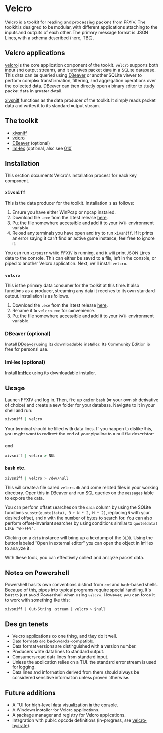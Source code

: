 # Velcro
Velcro is a toolkit for reading and processing packets from FFXIV. The toolkit is designed to be modular, with different applications attaching to the inputs and outputs of each other. The primary message format is JSON Lines, with a schema described (here, TBD).

## Velcro applications
[velcro](https://github.com/velcro-xiv/velcro) is the core application component of the toolkit. `velcro` supports both input and output streams, and it archives packet data in a SQLite database. This data can be queried using [DBeaver](https://dbeaver.io/) or another SQLite viewer to perform complex transformation, filtering, and aggregation operations over the collected data. DBeaver can then directly open a binary editor to study packet data in greater detail.

[xivsniff](https://github.com/velcro-xiv/xivsniff) functions as the data producer of the toolkit. It simply reads packet data and writes it to its standard output stream.

## The toolkit
* [xivsniff](https://github.com/velcro-xiv/xivsniff)
* [velcro](https://github.com/velcro-xiv/velcro)
* [DBeaver](https://dbeaver.io/) (optional)
* [ImHex](https://imhex.werwolv.net/) (optional, also see [010](https://www.sweetscape.com/010editor/))

## Installation
This section documents Velcro's installation process for each key component.

### `xivsniff`
This is the data producer for the toolkit. Installation is as follows:
1. Ensure you have either WinPcap or npcap installed.
2. Download the `.exe` from the latest release [here](https://github.com/velcro-xiv/xivsniff/releases/latest).
3. Put the file somewhere accessible and add it to your `PATH` environment variable.
4. Reload any terminals you have open and try to run `xivsniff`. If it prints an error saying it can't find an active game instance, feel free to ignore it.

You can run `xivsniff` while FFXIV is running, and it will print JSON Lines data to the console.
This can either be saved to a file, left in the console, or piped to another Velcro application.
Next, we'll install `velcro`.

### `velcro`
This is the primary data consumer for the toolkit at this time.
It also functions as a producer, streaming any data it receives to its own standard output.
Installation is as follows.
1. Download the `.exe` from the latest release [here](https://github.com/velcro-xiv/velcro/releases/latest).
2. Rename it to `velcro.exe` for convenience.
3. Put the file somewhere accessible and add it to your `PATH` environment variable.

### DBeaver (optional)
Install [DBeaver](https://dbeaver.io/) using its downloadable installer. Its Community Edition is free for personal use.

### ImHex (optional)
Install [ImHex](https://imhex.werwolv.net/) using its downloadable installer.

## Usage
Launch FFXIV and log in.
Then, fire up `cmd` or `bash` (or your own `sh` derivative of choice) and create a new folder for your database.
Navigate to it in your shell and run:

```bash
xivsniff | velcro
```

Your terminal should be filled with data lines. If you happen to dislike this, you might want to redirect the end of your pipeline to a null file descriptor:

### `cmd`
```cmd
xivsniff | velcro > NUL
```


### `bash` etc.
```bash
xivsniff | velcro > /dev/null
```

This will create a file called `velcro.db` and some related files in your working directory.
Open this in DBeaver and run SQL queries on the `messages` table to explore the data.

You can perform offset searches on the `data` column by using the SQLite functions `substr(quote(data), 3 + N * 2, M * 2)`, replacing `N` with your desired offset, and `M` with the number of bytes to search for.
You can also perform offset-invariant searches by using conditions similar to `quote(data) LIKE "%FFFF%"`.

Clicking on a `data` instance will bring up a hexdump of the `BLOB`.
Using the button labeled "Open in external editor" you can open the object in ImHex to analyze it.

With these tools, you can effectively collect and analyze packet data.

## Notes on Powershell
Powershell has its own conventions distinct from `cmd` and `bash`-based shells. Because of this, pipes into typical programs require special handling. It's best to just avoid Powershell when using `velcro`. However, you can force it to work with something like this:
```pwsh
xivsniff | Out-String -stream | velcro > $null
```

## Design tenets
* Velcro applications do one thing, and they do it well.
* Data formats are backwards-compatible.
* Data format versions are distinguished with a version number.
* Producers write data lines to standard output.
* Consumers read data lines from standard input.
* Unless the application relies on a TUI, the standard error stream is used for logging.
* Data lines and information derived from them should always be considered sensitive information unless proven otherwise.

## Future additions
* A TUI for high-level data visualization in the console.
* A Windows installer for Velcro applications.
* A package manager and registry for Velcro applications.
* Integration with public opcode definitions (in-progress, see [velcro-hydrate](https://github.com/velcro-xiv/velcro-hydrate)).
